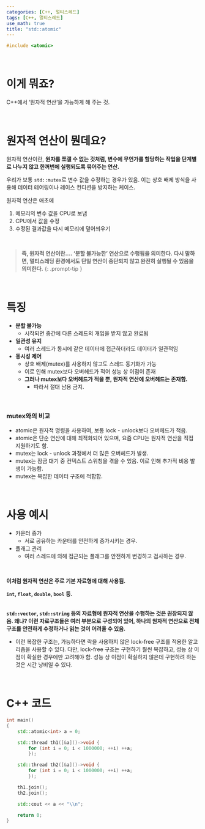 ```yaml
---
categories: [C++, 멀티스레드]
tags: [C++, 멀티스레드]
use_math: true
title: "std::atomic"
---
```


```cpp
#include <atomic>
```  

<br>

# 이게 뭐죠?

C++에서 ‘원자적 연산’을 가능하게 해 주는 것.  

<br>

# 원자적 연산이 뭔데요?

원자적 연산이란, **원자를 쪼갤 수 없는 것처럼, 변수에 무언가를 할당하는 작업을 단계별로 나누지 않고 한꺼번에 실행되도록 묶어주는 연산.**  

우리가 보통 `std::mutex`로 변수 값을 수정하는 경우가 있음. 이는 상호 배제 방식을 사용해 데이터 테어링이나 레이스 컨디션을 방지하는 케이스.  

원자적 연산은 애초에  

1.  메모리의 변수 값을 CPU로 보냄  
2.  CPU에서 값을 수정  
3.  수정된 결과값을 다시 메모리에 덮어씌우기  

<br>

> **즉, 원자적 연산이란…. ‘분할 불가능한’ 연산으로 수행됨을 의미한다.**
> **다시 말하면, 멀티스레딩 환경에서도 단일 연산이 중단되지 않고 완전히 실행될 수 있음을 의미한다.**
{: .prompt-tip }


<br>


# 특징

-   **분할 불가능**
    -   시작되면 중간에 다른 스레드의 개입을 받지 않고 완료됨
-   **일관성 유지**
    -   여러 스레드가 동시에 같은 데이터에 접근하더라도 데이터가 일관적임
-   **동시성 제어**
    -   상호 배제(mutex)를 사용하지 않고도 스레드 동기화가 가능
    -   이로 인해 mutex보다 오버헤드가 적어 성능 상 이점이 존재
    -   **그러나 mutex보다 오버헤드가 적을 뿐, 원자적 연산에 오버헤드는 존재함.**
        -   따라서 절대 남용 금지.

<br>

### mutex와의 비교

-   atomic은 원자적 명령을 사용하여, 보통 lock - unlock보다 오버헤드가 적음.  
-   atomic은 단순 연산에 대해 최적화되어 있으며, 요즘 CPU는 원자적 연산을 직접 지원하기도 함.  
-   mutex는 lock - unlock 과정에서 더 많은 오버헤드가 발생.  
-   mutex는 잠금 대기 중 컨텍스트 스위칭을 겪을 수 있음. 이로 인해 추가적 비용 발생이 가능함.  
-   mutex는 복잡한 데이터 구조에 적합함.  

<br>


# 사용 예시  

-   카운터 증가  
    -   서로 공유하는 카운터를 안전하게 증가시키는 경우.  
-   플래그 관리  
    -   여러 스레드에 의해 접근되는 플래그를 안전하게 변경하고 검사하는 경우.    

<br>

**이처럼 원자적 연산은 주로 기본 자료형에 대해 사용됨.**  

**`int`, `float`, `double`, `bool` 등.**  
<br>

**`std::vector`, `std::string` 등의 자료형에 원자적 연산을 수행하는 것은 권장되지 않음. 왜냐? 이런 자료구조들은 여러 부분으로 구성되어 있어, 하나의 원자적 연산으로 전체 구조를 안전하게 수정하거나 읽는 것이 어려울 수 있음.**  

-   이런 복잡한 구조는, 가능하다면 락을 사용하지 않은 lock-free 구조를 적용한 알고리즘을 사용할 수 있다. 다만, lock-free 구조는 구현하기 훨씬 복잡하고, 성능 상 이점이 확실한 경우에만 고려해야 함. 성능 상 이점이 확실하지 않은데 구현하려 하는 것은 시간 낭비일 수 있다.  

<br>


# C++ 코드  

```cpp
int main()
{
	std::atomic<int> a = 0;

	std::thread th1([&a]()->void {
		for (int i = 0; i < 1000000; ++i) ++a;
		});

	std::thread th2([&a]()->void {
		for (int i = 0; i < 1000000; ++i) ++a;
		});

	th1.join();
	th2.join();

	std::cout << a << "\\n";

	return 0;
}

```

